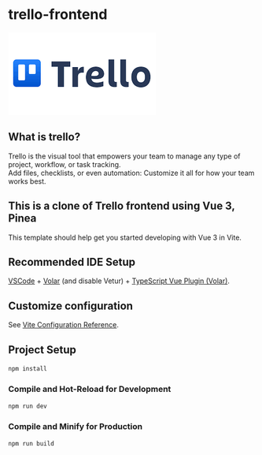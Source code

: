 # trello-frontend
![Alt text](src/assets/img/logo.png)
## What is trello?

Trello is the visual tool that empowers your team to manage any type of project, workflow, or task tracking. <br> Add files, checklists, or even automation: Customize it all for how your team works best.

## This is a clone of Trello frontend using Vue 3, Pinea

This template should help get you started developing with Vue 3 in Vite.

## Recommended IDE Setup

[VSCode](https://code.visualstudio.com/) + [Volar](https://marketplace.visualstudio.com/items?itemName=Vue.volar) (and disable Vetur) + [TypeScript Vue Plugin (Volar)](https://marketplace.visualstudio.com/items?itemName=Vue.vscode-typescript-vue-plugin).

## Customize configuration

See [Vite Configuration Reference](https://vitejs.dev/config/).

## Project Setup

```sh
npm install
```

### Compile and Hot-Reload for Development

```sh
npm run dev
```

### Compile and Minify for Production

```sh
npm run build
```
